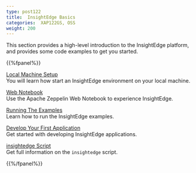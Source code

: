 ```yaml
---
type: post122
title:  InsightEdge Basics
categories:  XAP122GS, OSS
weight: 200
---
```


This section provides a high-level introduction to the InsightEdge platform, and provides some code examples to get you started. 

{{%fpanel%}}

[Local Machine Setup](insightedge-local-setup.html)<br>
You will learn how start an InsightEdge environment on your local machine.

[Web Notebook](insightedge-zeppelin.html)<br>
Use the Apache Zeppelin Web Notebook to experience InsightEdge.

[Running The Examples](insightedge-examples.html)<br>
Learn how to run the InsightEdge examples.
 
[Develop Your First Application](insightedge-examples.html)<br>
Get started with developing InsightEdge applications.

[insightedge Script](insightedge-examples.html)<br>
Get full information on the `insightedge` script.

{{%/fpanel%}}

